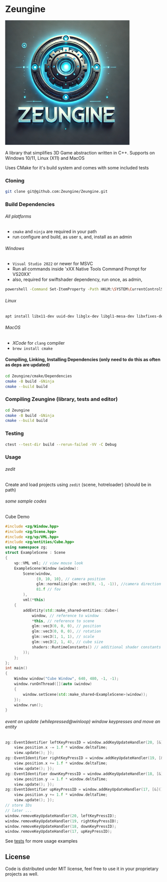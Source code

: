 # Zeungine

<img src="/images/zeungine-logo.png" alt="Zeungine Logo" width="400" height="400">

A library that simplifies 3D Game abstraction written in C++. Supports on Windows 10/11, Linux (X11) and MacOS

Uses CMake for it's build system and comes with some included tests

### Cloning

```bash
git clone git@github.com:Zeungine/Zeungine.git
```

### Build Dependencies


###### All platforms

 - `cmake` and `ninja` are required in your path
 - run configure and build, as user s, and, install as an admin

###### Windows

 - `Visual Studio 2022` or newer for MSVC
 - Run all commands inside 'xXX Native Tools Command Prompt for VS20XX'
 - also, required for swiftshader dependency, run once, as admin,
```bash
powershell -Command Set-ItemProperty -Path HKLM:\SYSTEM\CurrentControlSet\Control\FileSystem -Name LongPathsEnabled -Value 1
```

###### Linux

```bash
apt install libx11-dev uuid-dev libglx-dev libgl1-mesa-dev libxfixes-dev libxrandr-dev libxkbcommon-dev
```

###### MacOS

 - *XCode* for `clang` compiler
 - `brew install cmake`

#### Compiling, Linking, Installing Dependencies (only need to do this as often as deps are updated)

```bash
cd Zeungine/cmake/Dependencies
cmake -B build -GNinja
cmake --build build
```

### Compiling Zeungine (library, tests and editor)

```bash
cd Zeungine
cmake -B build -GNinja
cmake --build build
```

### Testing

```bash
ctest --test-dir build --rerun-failed -VV -C Debug
```

### Usage

###### zedit

Create and load projects using `zedit` (scene, hotreloader) (should be in path)

###### some sample codes

Cube Demo
```cpp
#include <zg/Window.hpp>
#include <zg/Scene.hpp>
#include <zg/vp/VML.hpp>
#include <zg/entities/Cube.hpp>
using namespace zg;
struct ExampleScene : Scene
{
    vp::VML vml; // view mouse look
    ExampleScene(Window &window):
        Scene(window,
              {0, 10, 10}, // camera position
              glm::normalize(glm::vec3(0, -1, -1)), //camera direction
              81.f // fov
        ),
        vml(*this)
    {
        addEntity(std::make_shared<entities::Cube>(
            window, // reference to window
            *this, // reference to scene
            glm::vec3(0, 0, 0), // position
            glm::vec3(0, 0, 0), // rotation
            glm::vec3(1, 1, 1), // scale
            glm::vec3(2, 1, 4), // cube size
            shaders::RuntimeConstants() // additional shader constants
        ));
    };
};
int main()
{
    Window window("Cube Window", 640, 480, -1, -1);
    window.runOnThread([](auto &window)
    {
        window.setScene(std::make_shared<ExampleScene>(window));
    });
    window.run();
}
```

###### event on update (whilepressed@winloop) window keypresses and move an entity

```cpp
zg::EventIdentifier leftKeyPressID = window.addKeyUpdateHandler(20, [&]{
    view.position.x -= 1.f * window.deltaTime;
    view.update(); });
zg::EventIdentifier rightKeyPressID = window.addKeyUpdateHandler(19, [&]{
    view.position.x += 1.f * window.deltaTime;
    view.update(); });
zg::EventIdentifier downKeyPressID = window.addKeyUpdateHandler(18, [&](){
    view.position.y -= 1.f * window.deltaTime;
    view.update(); });
zg::EventIdentifier upKeyPressID = window.addKeyUpdateHandler(17, [&](){
    view.position.y += 1.f * window.deltaTime;
    view.update(); });
// store IDs
// later ...
window.removeKeyUpdateHandler(20, leftKeyPressID);
window.removeKeyUpdateHandler(19, rightKeyPressID);
window.removeKeyUpdateHandler(18, downKeyPressID);
window.removeKeyUpdateHandler(17, upKeyPressID);
```

See [tests](/tests) for more usage examples

## License

Code is distributed under MIT license, feel free to use it in your proprietary projects as well.
